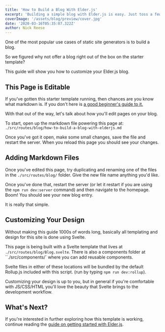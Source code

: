 ```yaml
---
title: 'How to Build a Blog With Elder.js'
excerpt: 'Building a simple blog with Elder.js is easy. Just toss a few markdown files in a folder of this project!'
coverImage: '/assets/blog/preview/cover.jpg'
date: '2020-03-16T05:35:07.322Z'
author: Nick Reese
---
```


One of the most popular use cases of static site generators is to build a blog.

So we figured why not offer a blog right out of the box on the starter template? 

This guide will show you how to customize your Elder.js blog.

## This Page is Editable

If you've gotten this starter template running, then chances are you know what markdown is. If you don't here is <a href="https://medium.com/@itsjzt/beginner-guide-to-markdown-229adce30074">a good beginner's guide to it.</a> 

With that out of the way, let's talk about how you'll edit pages on your blog.

To start, open up the markdown file powering this page at: `./src/routes/blog/how-to-build-a-blog-with-elderjs.md`

Once you've got it open, make some small changes, save the file and restart the server.
When you reload this page you should see your changes.


## Adding Markdown Files

Once you've edited this page, try duplicating and renaming one of the files in the `./src/routes/blog/` folder. Give the new file name anything you'd like. 

Once you've done that, restart the server (or let it restart if you are using the `npm run dev:server` command) and then navigate to the homepage. Boom! You should see your new blog entry. 

It is really that simple. 


## Customizing Your Design

Without making this guide 1000s of words long, basically all templating and design for this site is done using Svelte. 

This page is being built with a Svelte template that lives at `./src/routes/blog/Blog.svelte`. There is also a components folder at ``./src/components/` where you can add reusable components.

Svelte files in either of these locations will be bundled by the default Rollup.js included with this script. (run by typing `npm run dev:rollup`).

Customizing your design is up to you, but in general if you're comfortable with JS/CSS/HTML you'll love the beauty that Svelte brings to the development workflow.


## What's Next?

If you're interested in further exploring how this template is working, continue reading the <a href="http://localhost:3000/blog/getting-started/">guide on getting started with Elder.js</a>.

